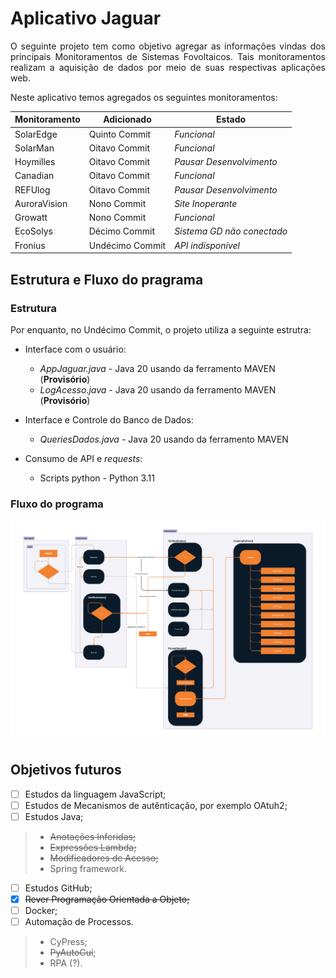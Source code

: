 # Aplicativo Jaguar

<p align="justify"> 
O seguinte projeto tem como objetivo agregar as informações vindas dos principais Monitoramentos
de Sistemas Fovoltaicos. Tais monitoramentos realizam a aquisição de dados por meio de suas 
respectivas aplicações web.
</p>

Neste aplicativo temos agregados os seguintes monitoramentos: 

 | Monitoramento |    Adicionado    | Estado                     |
 |---------------|------------------|----------------------------|
 | SolarEdge     | Quinto Commit    | _Funcional_                |
 | SolarMan      | Oitavo Commit    | _Funcional_                |
 | Hoymilles     | Oitavo Commit    | _Pausar Desenvolvimento_   |
 | Canadian      | Oitavo Commit    | _Funcional_                |
 | REFUlog       | Oitavo Commit    | _Pausar Desenvolvimento_   |
 | AuroraVision  | Nono Commit      | _Site Inoperante_          |
 | Growatt       | Nono Commit      | _Funcional_                |
 | EcoSolys      | Décimo Commit    | _Sistema GD não conectado_ |
 | Fronius       | Undécimo Commit  | _API indisponível_         |

## Estrutura e Fluxo do pragrama

### Estrutura

Por enquanto, no Undécimo Commit, o projeto utiliza a seguinte estrutra:

* Interface com o usuário:
  - _AppJaguar.java_ - Java 20 usando da ferramento MAVEN (**Provisório**)
  - _LogAcesso.java_ - Java 20 usando da ferramento MAVEN (**Provisório**)
    
* Interface e Controle do Banco de Dados:
  - _QueriesDados.java_ - Java 20 usando da ferramento MAVEN
    
* Consumo de API e _requests_:
  - Scripts python - Python 3.11

### Fluxo do programa

<img src = "https://github.com/JoaoLuizBorges/Desktop-Jaguar/blob/master/Fluxograma%20Jaguar.png" />

## Objetivos futuros

- [ ] Estudos da linguagem JavaScript;
- [ ] Estudos de Mecanismos de autênticação, por exemplo OAtuh2;
- [ ] Estudos Java;
> * ~~Anotações Inferidas;~~
> * ~~Expressões Lambda;~~
> * ~~Modificadores de Acesso;~~
> * Spring framework.
- [ ] Estudos GitHub;
- [X] ~~Rever Programação Orientada a Objeto;~~
- [ ] Docker;
- [ ] Automação de Processos.
> * CyPress;
> * ~~PyAutoGui~~;
> * RPA (?).
